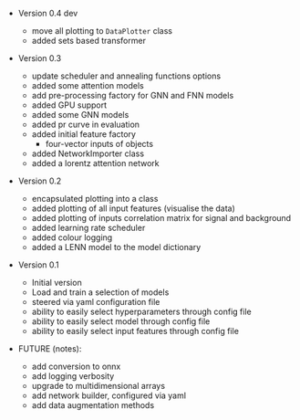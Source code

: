 - Version 0.4 dev
    - move all plotting to `DataPlotter` class
    - added sets based transformer

- Version 0.3
    - update scheduler and annealing functions options
    - added some attention models
    - add pre-processing factory for GNN and FNN models
    - added GPU support
    - added some GNN models
    - added pr curve in evaluation
    - added initial feature factory
        - four-vector inputs of objects
    - added NetworkImporter class
    - added a lorentz attention network

- Version 0.2
    - encapsulated plotting into a class
    - added plotting of all input features (visualise the data)
    - added plotting of inputs correlation matrix for signal and background
    - added learning rate scheduler
    - added colour logging
    - added a LENN model to the model dictionary

- Version 0.1
    - Initial version
    - Load and train a selection of models
    - steered via yaml configuration file
    - ability to easily select hyperparameters through config file
    - ability to easily select model through config file
    - ability to easily select input features through config file


- FUTURE (notes):
    - add conversion to onnx
    - add logging verbosity
    - upgrade to multidimensional arrays
    - add network builder, configured via yaml
    - add data augmentation methods